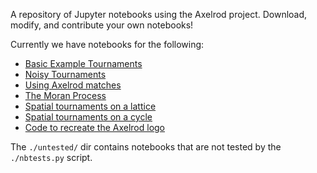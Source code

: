 A repository of Jupyter notebooks using the Axelrod project.
Download, modify, and contribute your own notebooks!

Currently we have notebooks for the following:

* [Basic Example Tournaments](basic-tournament.ipynb)
* [Noisy Tournaments](basic-noisy-tournament.ipynb)
* [Using Axelrod matches](Matches.ipynb)
* [The Moran Process](Moran-Process.ipynb)
* [Spatial tournaments on a lattice](Spatia-Lattice-Structured-Example.ipynb)
* [Spatial tournaments on a cycle](Spatia-Circle-Structured-Example.ipynb)
* [Code to recreate the Axelrod logo](Logo.ipynb)

The `./untested/` dir contains notebooks that are not tested by the
`./nbtests.py` script.
